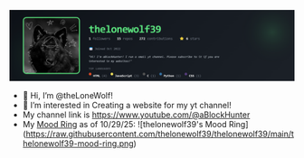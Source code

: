 ![thelonewolf39's GitHub Banner](https://raw.githubusercontent.com/thelonewolf39/thelonewolf39/main/banner.png)
- 👋 Hi, I’m @theLoneWolf!
- 👀 I’m interested in Creating a website for my yt channel!
- My channel link is https://www.youtube.com/@aBlockHunter
- My [Mood Ring](thelonewolf39.github.io/Github-Mood-Rings/) as of 10/29/25: ![thelonewolf39's Mood Ring] (https://raw.githubusercontent.com/thelonewolf39/thelonewolf39/main/thelonewolf39-mood-ring.png)

<!---
aiden257/aiden257 is a ✨ special ✨ repository because its `README.md` (this file) appears on your GitHub profile.
You can click the Preview link to take a look at your changes.
--->
